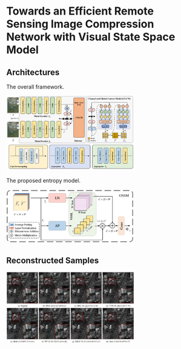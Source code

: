 # Towards an Efficient Remote Sensing Image Compression Network with Visual State Space Model

## Architectures
The overall framework.

<img src="./assets/framework.png"  style="zoom: 33%;" />

The proposed entropy model.

<img src="./assets/ossm.png"  style="zoom: 33%;" />

## Reconstructed Samples
<img src="./assets/visual.png"  style="zoom: 33%;" />